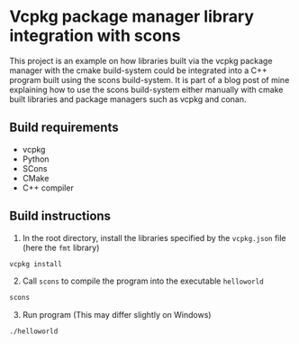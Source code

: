 # Vcpkg package manager library integration with scons
This project is an example on how libraries built via the vcpkg package manager with the cmake build-system could be integrated into a C++ program built using the scons build-system. It is part of a blog post of mine explaining how to use the scons build-system either manually with cmake built libraries and package managers such as vcpkg and conan.

## Build requirements
- vcpkg
- Python
- SCons
- CMake
- C++ compiler

## Build instructions
1. In the root directory, install the libraries specified by the `vcpkg.json` file (here the `fmt` library)
```sh
vcpkg install
```

2. Call `scons` to compile the program into the executable `helloworld`
```sh
scons
```

3. Run program (This may differ slightly on Windows)
```sh
./helloworld
```
